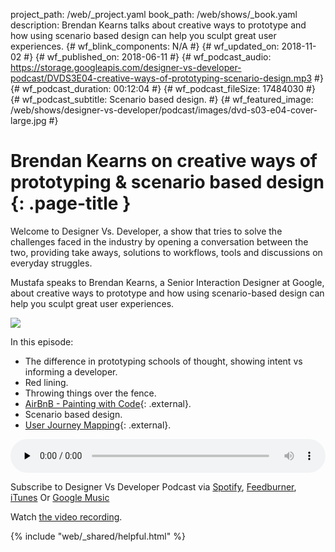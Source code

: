 project_path: /web/_project.yaml
book_path: /web/shows/_book.yaml
description: Brendan Kearns talks about creative ways to prototype and how using scenario based design can help you sculpt great user experiences.
{# wf_blink_components: N/A #}
{# wf_updated_on: 2018-11-02 #}
{# wf_published_on: 2018-06-11 #}
{# wf_podcast_audio: https://storage.googleapis.com/designer-vs-developer-podcast/DVDS3E04-creative-ways-of-prototyping-scenario-design.mp3 #}
{# wf_podcast_duration: 00:12:04 #}
{# wf_podcast_fileSize: 17484030 #}
{# wf_podcast_subtitle: Scenario based design. #}
{# wf_featured_image: /web/shows/designer-vs-developer/podcast/images/dvd-s03-e04-cover-large.jpg #}


# Brendan Kearns on creative ways of prototyping & scenario based design {: .page-title }

Welcome to Designer Vs. Developer, a show that tries to solve the
challenges faced in the industry by opening a conversation between
the two, providing take aways, solutions to workflows, tools and
discussions on everyday struggles.

Mustafa speaks to Brendan Kearns, a Senior Interaction Designer at Google,
about creative ways to prototype and how using scenario-based design
can help you sculpt great user experiences.

<img
src="/web/shows/designer-vs-developer/podcast/images/dvd-s03-e04-cover.jpg"
class="attempt-right">

In this episode:

* The difference in prototyping schools of thought, showing intent vs
informing a developer.
* Red lining.
* Throwing things over the fence.
* [AirBnB - Painting with Code](http://bit.ly/2l0iVM5){: .external}.
* Scenario based design.
* [User Journey Mapping](http://bit.ly/2LIamAZ){: .external}.


<audio style="width: 100%"
src="https://storage.googleapis.com/designer-vs-developer-podcast/
DVDS3E04-creative-ways-of-prototyping-scenario-design.mp3"
controls preload="none">

Subscribe to Designer Vs Developer Podcast via
<a href="http://bit.ly/mustafaOnSpotify">Spotify</a>,
<a href="https://goo.gl/USHXv8">Feedburner</a>,
<a href="https://goo.gl/1E9U0G">iTunes</a> Or
<a href="https://goo.gl/qCBlST">
Google Music</a>

Watch <a href="https://www.youtube.com/playlist?list=PLNYkxOF6rcIC60856GnLEV5GQXMxc9ByJ">
the video recording</a>.

{% include "web/_shared/helpful.html" %}